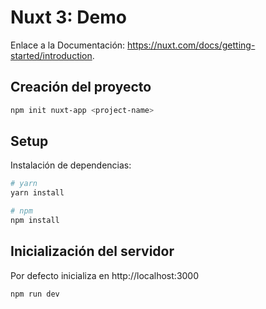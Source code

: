 # Nuxt 3: Demo

Enlace a la Documentación: https://nuxt.com/docs/getting-started/introduction.

## Creación del proyecto

```bash
npm init nuxt-app <project-name>

```

## Setup

Instalación de dependencias:

```bash
# yarn
yarn install

# npm
npm install

```

## Inicialización del servidor

Por defecto inicializa en http://localhost:3000

```bash
npm run dev

```
